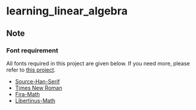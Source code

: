 # learning_linear_algebra

## Note

### Font requirement

All fonts required in this project are given below. If you need more, please refer to [this project](https://github.com/Free-Aaron-Li/Font).

+ [Source-Han-Serif](https://github.com/adobe-fonts/source-han-serif)
+ [Times New Roman](https://cn.monotype-asia.com/font/times-new-roman)
+ [Fira-Math](https://github.com/firamath/firamath)
+ [Libertinus-Math](https://github.com/alerque/libertinus)
